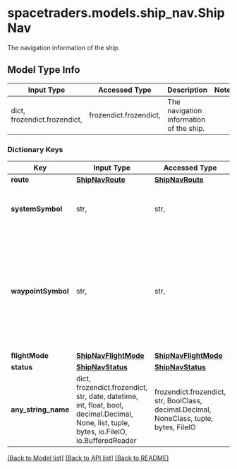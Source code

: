 # spacetraders.models.ship_nav.ShipNav

The navigation information of the ship.

## Model Type Info
Input Type | Accessed Type | Description | Notes
------------ | ------------- | ------------- | -------------
dict, frozendict.frozendict,  | frozendict.frozendict,  | The navigation information of the ship. | 

### Dictionary Keys
Key | Input Type | Accessed Type | Description | Notes
------------ | ------------- | ------------- | ------------- | -------------
**route** | [**ShipNavRoute**](ShipNavRoute.md) | [**ShipNavRoute**](ShipNavRoute.md) |  | 
**systemSymbol** | str,  | str,  | The system symbol of the ship&#x27;s current location. | 
**waypointSymbol** | str,  | str,  | The waypoint symbol of the ship&#x27;s current location, or if the ship is in-transit, the waypoint symbol of the ship&#x27;s destination. | 
**flightMode** | [**ShipNavFlightMode**](ShipNavFlightMode.md) | [**ShipNavFlightMode**](ShipNavFlightMode.md) |  | 
**status** | [**ShipNavStatus**](ShipNavStatus.md) | [**ShipNavStatus**](ShipNavStatus.md) |  | 
**any_string_name** | dict, frozendict.frozendict, str, date, datetime, int, float, bool, decimal.Decimal, None, list, tuple, bytes, io.FileIO, io.BufferedReader | frozendict.frozendict, str, BoolClass, decimal.Decimal, NoneClass, tuple, bytes, FileIO | any string name can be used but the value must be the correct type | [optional]

[[Back to Model list]](../../README.md#documentation-for-models) [[Back to API list]](../../README.md#documentation-for-api-endpoints) [[Back to README]](../../README.md)

